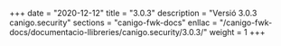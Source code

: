 +++
date        = "2020-12-12"
title       = "3.0.3"
description = "Versió 3.0.3 canigo.security"
sections    = "canigo-fwk-docs"
enllac		= "/canigo-fwk-docs/documentacio-llibreries/canigo.security/3.0.3/"
weight		= 1
+++
